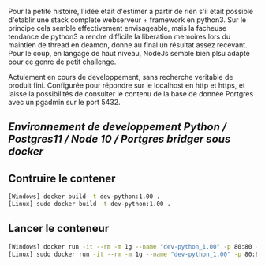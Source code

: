 Pour la petite histoire, l'idée était d'estimer a partir de rien s'il etait possible d'etablir une stack complete webserveur + framework en python3.
Sur le principe cela semble effectivement envisageable, mais la facheuse tendance de python3 a rendre difficile la liberation memoires lors du maintien de thread en deamon, donne au final un résultat assez recevant. Pour le coup, en langage de haut niveau, NodeJs semble bien plsu adapté pour ce genre de petit challenge.

Actulement en cours de developpement, sans recherche veritable de produit fini.
Configurée pour répondre sur le localhost en http et https, et laisse la possibilités de consulter le contenu de la base de donnée Portgres avec un pgadmin sur le port 5432.

## _Environnement de developpement Python / Postgres11 / Node 10 / Portgres bridger sous docker_

## Contruire le contener
```bash
[Windows] docker build -t dev-python:1.00 .
[Linux] sudo docker build -t dev-python:1.00 .
 ```

 ## Lancer le conteneur
```bash 
[Windows] docker run -it --rm -m 1g --name "dev-python_1.00" -p 80:80 -p 443:443 -p 5432:5432 -v "%cd%/source":/var/source -v "%cd%/persistant_data":/var/lib/postgresql/data dev-python:1.00
[Linux] sudo docker run -it --rm -m 1g --name "dev-python_1.00" -p 80:80 -p 443:443 -p 5432:5432 -v "`pwd`/source":/var/source -v "`pwd`/persistant_data":/var/lib/postgresql/data dev-python:1.00
```